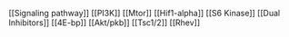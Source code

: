 [[Signaling pathway]]
[[PI3K]]
[[Mtor]]
[[Hif1-alpha]]
[[S6 Kinase]]
[[Dual Inhibitors]]
[[4E-bp]]
[[Akt/pkb]]
[[Tsc1/2]]
[[Rhev]]
